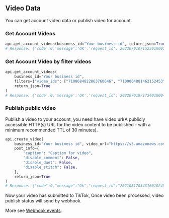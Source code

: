 ## Video Data

You can get account video data or publish video for account.

### Get Account Videos

```python
api.get_account_videos(business_id="Your business id", return_json=True)
# Response: {'code':0,'message':'OK','request_id':'2022070107152301000200300500600300009C51712','data':{'has_more':False,'cursor':1655118106000,'videos':[{'item_id':'7109065174526479622'},{'item_id':'7109064881462152453'},{'item_id':'7108684822863760646'},{'item_id':'7108678102229781766'}]}}
```

### Get Account Video by filter videos

```python
api.get_account_videos(
    business_id="Your business id",
    filters={"video_ids": ["7108684822863760646", "7109064881462152453"]}, 
    return_json=True
)
# Response: {'code':0,'message':'OK','request_id':'20220701071724010004003007735002053068B3FD9','data':{'videos':[{'item_id':'7108684822863760646'},{'item_id':'7109064881462152453'}],'has_more':False,'cursor':0}}
```

### Publish public video

Publish a video to your account, you need have video url(A publicly accessible HTTP(s) URL for the video content to be
published - with a minimum recommended TTL of 30 minutes).

```python
api.create_video(
    business_id="Your business id", video_url="https://s3.amazonaws.com/tiktok-videos/video.mp4",
    post_info={
        "caption": "Caption for video",
        "disable_comment": False,
        "disable_duet": False,
        "disable_stitch": False,
    },
    return_json=True
)
# Response: {"code":0,"message":"Ok","request_id":"20210817034316010245031056097316BA","data":{"share_id":"videopublish.8111673464968467978"}}
```

Now your video has submitted to TikTok, Once video been processed, video publish status will send by webhook.

More see [Webhook events](https://ads.tiktok.com/marketing_api/docs?id=1733584763973634).
